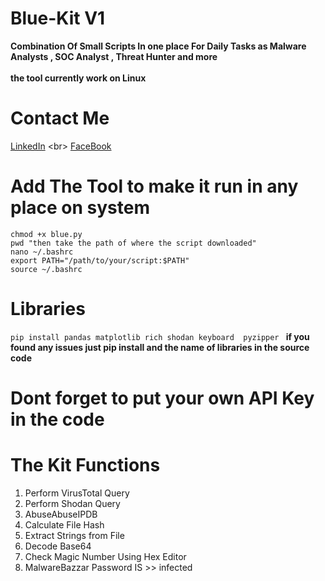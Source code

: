 # Blue-Kit V1
**Combination Of Small Scripts In one place For Daily Tasks as Malware Analysts , SOC Analyst , Threat Hunter and more**
<br>
<br>
**the tool currently work on Linux**

# Contact Me 
[LinkedIn](https://www.example.com](https://www.linkedin.com/in/zyadelzyat/)https://www.linkedin.com/in/zyadelzyat/)
<br>
[FaceBook](https://www.facebook.com/zyadw3)

# Add The Tool to make it run in any place on system
`chmod +x blue.py`
<br>
`pwd "then take the path of where the script downloaded"`
<br>
`nano ~/.bashrc`
<br>
`export PATH="/path/to/your/script:$PATH"`
<br>
`source ~/.bashrc`
# Libraries
`pip install pandas matplotlib rich shodan keyboard  pyzipper `
**if you found any issues just pip install and the name of libraries in the source code**

# Dont forget to put your own API Key in the code

# The Kit Functions 
1. Perform VirusTotal Query
2. Perform Shodan Query
3. AbuseAbuseIPDB
4. Calculate File Hash
5. Extract Strings from File
6. Decode Base64
7. Check Magic Number Using Hex Editor
8. MalwareBazzar Password IS >> infected
